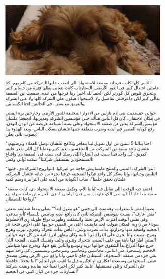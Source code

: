 ![](/public/IMG_20220215_232715.webp)

الناس كلها كانت فرحانة بصفقة الاستحواذ اللى اتفقت عليها الشركة من كام يوم، كنا عاملين احتفال كبير فى الدور الأرضى، الستارتاب كانت بتعاني بقالها فترة من خساير كتير وبنحرق فلوس كل كوارتر لكن الحمد لله اخيرا ربنا فرجها من عنده، سمعت عن الصفقة بقالى كتير لكن ماعرفتش تفاصيل ولا الاستحواذ هيكون على الشركة كلها ولا على الشركة والفريق مع بعض، فى الحالتين احنا الكسبانين.

حوالى خمسميت بنى ادم نازلين من الادوار المختلفة للدور الأرضى وخارجين برة المبني فى مكان الاحتفال، كان كل الناس هناك، حتى مؤسسين الشركة ومديريها، اتجمعنا علشان مؤسس الشركة يعلن عن صفقة الاستحواذ وعلى وشه ابتسامة عريضة من الودن للودن، رفع كوباية العصير فى ايديه وضرب بمعلقة جنبها علشان يسكت الناس، وبعد الهدوء بدأ بصوت عالى يعلن:

"احنا بقالنا 5 سنين من اول تمويل لينا بنعافر ونكافح علشان نوصل للعملاء ونرضيهم، علشان ناخد نسبة من الماركت من المنافسين، تعبنا كتير وعملنا كل اللى نقدر عليه، كفريق، كل واحد فينا سبب فى النجاح اللى وصلنا ليه، سبب فى الصفقة دي واقناع المستحوذين بمستقبل شركتنا" سكت ثواني وكمل:

"انتوا الشركة، المبني والمنتج مايساويش حاجة من غيركوا، انتوا روح الشركة دي، قلبها النابض وحياتها، وانا بشكر كل واحد فيكوا لتضحيته حرفيا بجزء من حياته علشان الشركة، علشان نحقق حلمنا"، ساب الكوباية من ايديه على الترابيزة وضم كفيه

"اعتقد جيه الوقت اللى نقابل فيه كياننا الأم، ونكمل صفقة الاستحواذ دي، كانت صفقة صعبة جدا علينا انا وسمير الكو فاوندر، بس قدرنا واصرينا، فى الأخر مش حاجة سهلة بيع ارواحنا للشيطان"

بصينا لبعض باستغراب، وهمست للى جنبي "هو بيقول ايه؟" بصلى ومط شفايفه بمعنى "مش عارف"، بصيت لمؤسس الشركة تاني كان رافع ايديه وباصص للسماء كأنه بيدعي، وفى نفس الوقت اهتزت الأرض تحتنا واتشققت وظهرت ذراع طويلة زي الأخطبوط سوداء من زاوية المكان طولت لحد ما بقيت اعلى من المبني حواليها على الأرض فتحة نار الجحيم واضحة منها وحرارتها بدأت تضرب وشى، الناس بدأت تتحرك وتجري، تهرب وهرج ومرج، بصيت وانا بجرى على الذراع مرة تانية وكان بيظهر اذرع تانية من كل جهة حوالين المبني اطرافها باينة من خلف المبني، بتتحرك وتتلوي وتلف وتمسك المبنى، الفتحة اللى خرج منها الذراع بدأ الشقوق حواليها تزيد وتوسع والناس تقع فيها، ويخرج منها شياطين الجحيم وتستحوذ على الناس، محاسبين ومحاميين ومبرمجين ومصممين، كل واحد منهم بقى جزء من صفقة الاستحواذ، الشيطان جاى ناحيتي وانا واقع على الارض ومش مصدق عيني، استحوذني وسمعت افكاري، او افكاره قبل ما اغيب عن العالم "اننا نجحنا، حافظنا على الشركة وعلى مستقبلها، عانينا كتير لكن اخيرا تعبنا جيه بفايدة وبقيت شركتنا الستارتاب جزء من كيان كبير، فى الجحيم"

